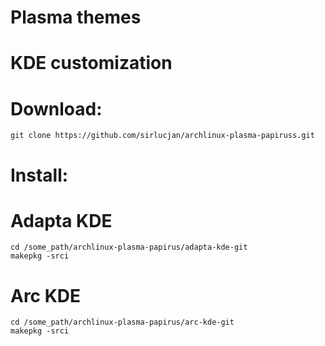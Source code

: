 # Plasma themes 
# KDE customization

# Download:

```
git clone https://github.com/sirlucjan/archlinux-plasma-papiruss.git

```
# Install:


# Adapta KDE

```
cd /some_path/archlinux-plasma-papirus/adapta-kde-git
makepkg -srci

```

# Arc KDE

```
cd /some_path/archlinux-plasma-papirus/arc-kde-git
makepkg -srci

```



